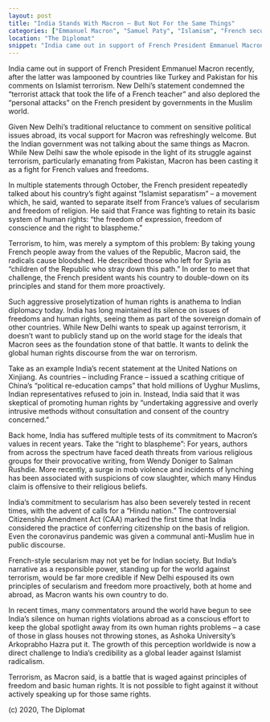 ```yaml
---
layout: post
title: "India Stands With Macron – But Not For the Same Things"
categories: ["Emmanuel Macron", "Samuel Paty", "Islamism", "French secularism"]
location: "The Diplomat"
snippet: "India came out in support of French President Emmanuel Macron recently, after the latter was lampooned by countries like Turkey and Pakistan for his comments on Islamist terrorism. New Delhi’s statement condemned the “terrorist attack that took the life of a French teacher” and also deplored the “personal attacks” on the French president by governments in the Muslim world. Given New Delhi’s traditional reluctance to comment on sensitive political issues abroad, its vocal support for Macron was refreshingly welcome. But the Indian government was not talking about the same things as Macron. (Published in The Diplomat)"
---
```


India came out in support of French President Emmanuel Macron recently, after the latter was lampooned by countries like Turkey and Pakistan for his comments on Islamist terrorism. New Delhi’s statement condemned the “terrorist attack that took the life of a French teacher” and also deplored the “personal attacks” on the French president by governments in the Muslim world.

Given New Delhi’s traditional reluctance to comment on sensitive political issues abroad, its vocal support for Macron was refreshingly welcome. But the Indian government was not talking about the same things as Macron. While New Delhi saw the whole episode in the light of its struggle against terrorism, particularly emanating from Pakistan, Macron has been casting it as a fight for French values and freedoms.

In multiple statements through October, the French president repeatedly talked about his country’s fight against “Islamist separatism” – a movement which, he said, wanted to separate itself from France’s values of secularism and freedom of religion. He said that France was fighting to retain its basic system of human rights: “the freedom of expression, freedom of conscience and the right to blaspheme.”

Terrorism, to him, was merely a symptom of this problem: By taking young French people away from the values of the Republic, Macron said, the radicals cause bloodshed. He described those who left for Syria as “children of the Republic who stray down this path.” In order to meet that challenge, the French president wants his country to double-down on its principles and stand for them more proactively.

Such aggressive proselytization of human rights is anathema to Indian diplomacy today. India has long maintained its silence on issues of freedoms and human rights, seeing them as part of the sovereign domain of other countries. While New Delhi wants to speak up against terrorism, it doesn’t want to publicly stand up on the world stage for the ideals that Macron sees as the foundation stone of that battle. It wants to delink the global human rights discourse from the war on terrorism.

Take as an example India’s recent statement at the United Nations on Xinjiang. As countries – including France – issued a scathing critique of China’s “political re-education camps” that hold millions of Uyghur Muslims, Indian representatives refused to join in. Instead, India said that it was skeptical of promoting human rights by “undertaking aggressive and overly intrusive methods without consultation and consent of the country concerned.”

Back home, India has suffered multiple tests of its commitment to Macron’s values in recent years. Take the “right to blaspheme”: For years, authors from across the spectrum have faced death threats from various religious groups for their provocative writing, from Wendy Doniger to Salman Rushdie. More recently, a surge in mob violence and incidents of lynching has been associated with suspicions of cow slaughter, which many Hindus claim is offensive to their religious beliefs.

India’s commitment to secularism has also been severely tested in recent times, with the advent of calls for a “Hindu nation.” The controversial Citizenship Amendment Act (CAA) marked the first time that India considered the practice of conferring citizenship on the basis of religion. Even the coronavirus pandemic was given a communal anti-Muslim hue in public discourse.

French-style secularism may not yet be for Indian society. But India’s narrative as a responsible power, standing up for the world against terrorism, would be far more credible if New Delhi espoused its own principles of secularism and freedom more proactively, both at home and abroad, as Macron wants his own country to do.

In recent times, many commentators around the world have begun to see India’s silence on human rights violations abroad as a conscious effort to keep the global spotlight away from its own human rights problems – a case of those in glass houses not throwing stones, as Ashoka University’s Arkoprabho Hazra put it. The growth of this perception worldwide is now a direct challenge to India’s credibility as a global leader against Islamist radicalism.

Terrorism, as Macron said, is a battle that is waged against principles of freedom and basic human rights. It is not possible to fight against it without actively speaking up for those same rights.

(c) 2020, The Diplomat
